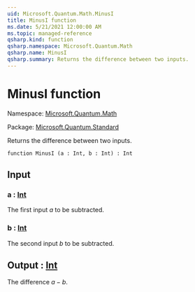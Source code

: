 ```yaml
---
uid: Microsoft.Quantum.Math.MinusI
title: MinusI function
ms.date: 5/21/2021 12:00:00 AM
ms.topic: managed-reference
qsharp.kind: function
qsharp.namespace: Microsoft.Quantum.Math
qsharp.name: MinusI
qsharp.summary: Returns the difference between two inputs.
---
```


# MinusI function

Namespace: [Microsoft.Quantum.Math](xref:Microsoft.Quantum.Math)

Package: [Microsoft.Quantum.Standard](https://nuget.org/packages/Microsoft.Quantum.Standard)


Returns the difference between two inputs.

```qsharp
function MinusI (a : Int, b : Int) : Int
```


## Input

### a : [Int](xref:microsoft.quantum.qsharp.valueliterals#int-literals)

The first input $a$ to be subtracted.


### b : [Int](xref:microsoft.quantum.qsharp.valueliterals#int-literals)

The second input $b$ to be subtracted.



## Output : [Int](xref:microsoft.quantum.qsharp.valueliterals#int-literals)

The difference $a - b$.